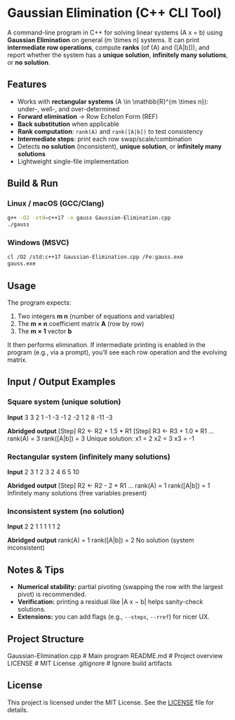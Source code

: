 # Gaussian Elimination (C++ CLI Tool)

A command-line program in C++ for solving linear systems \(A x = b\) using **Gaussian Elimination** on general
\(m \times n\) systems. It can print **intermediate row operations**, compute **ranks** (of \(A\) and \([A|b]\)),
and report whether the system has a **unique solution**, **infinitely many solutions**, or **no solution**.

## Features
- Works with **rectangular systems** \(A \in \mathbb{R}^{m \times n}\): under-, well-, and over-determined
- **Forward elimination** → Row Echelon Form (REF)
- **Back substitution** when applicable
- **Rank computation**: `rank(A)` and `rank([A|b])` to test consistency
- **Intermediate steps**: print each row swap/scale/combination
- Detects **no solution** (inconsistent), **unique solution**, or **infinitely many solutions**
- Lightweight single-file implementation

## Build & Run

### Linux / macOS (GCC/Clang)
```bash
g++ -O2 -std=c++17 -o gauss Gaussian-Elimination.cpp
./gauss
```

### Windows (MSVC)
```bash
cl /O2 /std:c++17 Gaussian-Elimination.cpp /Fe:gauss.exe
gauss.exe
```

## Usage

The program expects:
1. Two integers **m n** (number of equations and variables)  
2. The **m × n** coefficient matrix **A** (row by row)  
3. The **m × 1** vector **b**

It then performs elimination. If intermediate printing is enabled in the program (e.g., via a prompt),
you’ll see each row operation and the evolving matrix.

## Input / Output Examples

### Square system (unique solution)
**Input**
3 3
2 1 -1
-3 -1 2
-2 1 2
8 -11 -3

**Abridged output**
[Step] R2 <- R2 + 1.5 * R1
[Step] R3 <- R3 + 1.0 * R1
...
rank(A) = 3
rank([A|b]) = 3
Unique solution:
x1 = 2
x2 = 3
x3 = -1

### Rectangular system (infinitely many solutions)
**Input**
2 3
1 2 3
2 4 6
5
10

**Abridged output**
[Step] R2 <- R2 - 2 * R1
...
rank(A) = 1
rank([A|b]) = 1
Infinitely many solutions (free variables present)


### Inconsistent system (no solution)
**Input**
2 2
1 1
1 1
1
2

**Abridged output**
rank(A) = 1
rank([A|b]) = 2
No solution (system inconsistent)


## Notes & Tips
- **Numerical stability:** partial pivoting (swapping the row with the largest pivot) is recommended.
- **Verification:** printing a residual like \|A x − b\| helps sanity-check solutions.
- **Extensions:** you can add flags (e.g., `--steps`, `--rref`) for nicer UX.

## Project Structure
Gaussian-Elimination.cpp # Main program
README.md # Project overview
LICENSE # MIT License
.gitignore # Ignore build artifacts

## License
This project is licensed under the MIT License. See the [LICENSE](LICENSE) file for details.


